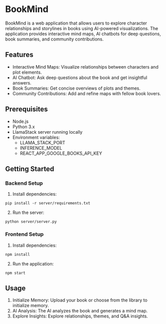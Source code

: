 # BookMind

BookMind is a web application that allows users to explore character relationships and storylines in books using AI-powered visualizations. The application provides interactive mind maps, AI chatbots for deep questions, book summaries, and community contributions.

## Features

- Interactive Mind Maps: Visualize relationships between characters and plot elements.
- AI Chatbot: Ask deep questions about the book and get insightful answers.
- Book Summaries: Get concise overviews of plots and themes.
- Community Contributions: Add and refine maps with fellow book lovers.

## Prerequisites

- Node.js
- Python 3.x
- LlamaStack server running locally
- Environment variables:
  - LLAMA_STACK_PORT
  - INFERENCE_MODEL
  - REACT_APP_GOOGLE_BOOKS_API_KEY

## Getting Started

### Backend Setup

1. Install dependencies:

```
pip install -r server/requirements.txt
```

2. Run the server:

```
python server/server.py
```

### Frontend Setup

1. Install dependencies:

```
npm install
```

2. Run the application:

```
npm start
```

## Usage

1. Initialize Memory: Upload your book or choose from the library to initialize memory.
2. AI Analysis: The AI analyzes the book and generates a mind map.
3. Explore Insights: Explore relationships, themes, and Q&A insights.

